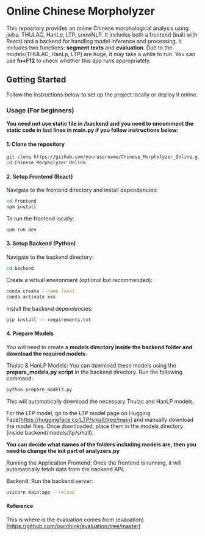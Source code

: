 # Online Chinese Morpholyzer

This repository provides an online Chinese morphological analysis using jieba, THULAC, HanLp, LTP, snowNLP. It includes both a frontend (built with React) and a backend for handling model inference and processing. It includes two functions: **segment texts** and **evaluation**. Due to the models(THULAC, HanLp, LTP) are huge, it may take a while to run. You can use **fn+F12** to check whether this app runs appropriately.

## Getting Started

Follow the instructions below to set up the project locally or deploy it online.

### Usage (For beginners)
**You need not use static file in /backend and you need to uncomment the static code in last lines in main.py if you follow instructions below:**

#### 1. Clone the repository

```bash
git clone https://github.com/yourusername/Chinese_Morpholyzer_Online.git
cd Chinese_Morpholyzer_Online
```

#### 2. Setup Frontend (React)
Navigate to the frontend directory and install dependencies:

```bash
cd frontend
npm install
```
To run the frontend locally:

```bash
npm run dev
```

#### 3. Setup Backend (Python)
Navigate to the backend directory:

```bash
cd backend
```
Create a virtual environment (optional but recommended):

```bash
conda create --name [xxx]
conda activate xxx
```

Install the backend dependencies:

```bash
pip install -r requirements.txt
```

#### 4. Prepare Models
You will need to create a **models directory inside the backend folder and download the required models**.

Thulac & HanLP Models: You can download these models using the **prepare_models.py script** in the backend directory. Run the following command:

```bash
python prepare_models.py
```

This will automatically download the necessary Thulac and HanLP models.

For the LTP model, go to the LTP model page on Hugging Face[https://huggingface.co/LTP/small/tree/main] and manually download the model files. Once downloaded, place them in the models directory (inside backend/models/ltp/small).

**You can decide what names of the folders including models are, then you need to change the init part of analyzers.py**

Running the Application
Frontend: Once the frontend is running, it will automatically fetch data from the backend API.

Backend: Run the backend server:

```bash
uvicorn main:app --reload
```

#### Reference 
This is where is the evaluation comes from (evauation)[https://github.com/ownthink/evaluation/tree/master]
